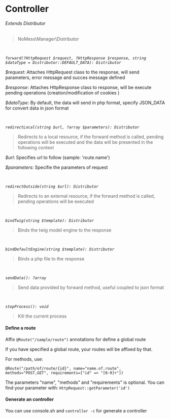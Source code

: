 # Controller 

###### Extends Distributor

> NoMess\Manager\Distributor

<br>

*`forward(?HttpRequest $request, ?HttpResponse $response, string $dataType = Distributor::DEFAULT_DATA): Distributor`*

*$request*: Attaches HttpRequest class to the response, will send parameters, error message and succes message defined

*$response*: Attaches HttpResponse class to response, will be execute pending operations (creation/modification of cookies )

*$dataType*: By default, the data will send in php format, specify JSON_DATA for convert data in json format

<br>

*`redirectLocal(string $url, ?array $parameters): Distributor`* 

> Redirects to a local resource, if the forward method is called, pending operations
will be executed and the data will be presented in the following context

*$url*: Specifies url to follow (sample: 'route.name')

*$parameters*: Specifie the parameters of request

<br>

*`redirectOutside(string $url): Distributor`* 

> Redirects to an external resource, if the forward method is called, pending operations
will be executed

<br>
 
*`bindTwig(string $template): Distributor`* 
 
> Binds the twig model engine to the response

<br>
 
*`bindDefaultEngine(string $template): Distributor`* 
 
> Binds a php file to the response

<br>
 
*`sendData(): ?array`* 
 
> Send data provided by forward method, useful coupled to json format 

<br>
 
*`stopProcess(): void`* 
 
> Kill the current process


#### Define a route

Affix `@Route("/sample/route")` annotations for define a global route

If you have specified a global route, your routes will be affixed by that.

For methods, use:

`@Route("/path/of/route/{id}", name="name.of.route", methods="POST,GET", requirements=["id" => "[0-9]+"])`

The parameters "name", "methods" and "requirements" is optional.
You can find your parameter with: `HttpRequest::getParameter('id')`

#### Generate an controller


You can use console.sh and `controller -c` for generate a controller 
